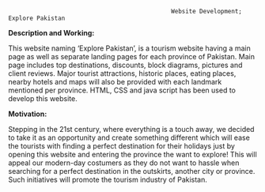                                                   Website Development; Explore Pakistan

**Description and Working:**

This website naming ‘Explore Pakistan’, is a tourism website having a main page as well as separate landing pages for each province of Pakistan. Main page includes top destinations, discounts, block diagrams, pictures and client reviews. Major tourist attractions, historic places, eating places, nearby hotels and maps will also be provided with each landmark mentioned per province. HTML, CSS and java script has been used to develop this website. 

**Motivation:**

Stepping in the 21st century, where everything is a touch away, we decided to take it as an opportunity and create something different which will ease the tourists with finding a perfect destination for their holidays just by opening this website and entering the province the want to explore! This will appeal our modern-day costumers as they do not want to hassle when searching for a perfect destination in the outskirts, another city or province. Such initiatives will promote the tourism industry of Pakistan. 
